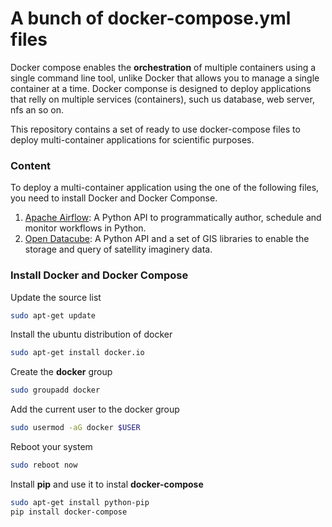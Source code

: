 # A bunch of docker-compose.yml files

Docker compose enables the **orchestration** of multiple containers using a single command line tool, unlike Docker that allows you to manage a single container at a time. Docker componse is designed to deploy applications that relly on multiple services (containers), such us database, web server, nfs an so on. 

This repository contains a set of ready to use docker-compose files to deploy multi-container applications for scientific purposes.

### Content

To deploy a multi-container application using the one of the following files, you need to install Docker and Docker Componse.

1. [Apache Airflow](https://github.com/DonAurelio/docker-compose/tree/master/airflow): A Python API to programmatically author, schedule and monitor workflows in Python.
2. [Open Datacube](https://github.com/DonAurelio/docker-compose/tree/master/open-datacube): A Python API and a set of GIS libraries to enable the storage and query of satellity imaginery data.

### Install Docker and Docker Compose


Update the source list

```sh 
sudo apt-get update
```

Install the ubuntu distribution of docker

```sh 
sudo apt-get install docker.io
```

Create the **docker** group

```sh 
sudo groupadd docker
```

Add the current user to the docker group

```sh 
sudo usermod -aG docker $USER
```

Reboot your system 

```sh 
sudo reboot now
```

Install **pip** and use it to instal **docker-compose**

```sh 
sudo apt-get install python-pip
pip install docker-compose
```

